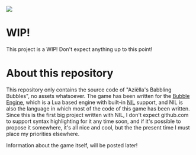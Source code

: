 ![](https://i.imgur.com/xPGyOI5.png)

# WIP!

This project is a WIP! Don't expect anything up to this point!

# About this repository

This repository only contains the source code of "Aziëlla's Babbling Bubbles", no assets whatsoever. The game has been written for the [Bubble Engine](https://github.com/jpbubble), which is a Lua based engine with built-in [NIL](https://github.com/jpbubble/NIL-isn-t-Lua) support, and NIL is also the language in which most of the code of this game has been written.
Since this is the first big project written with NIL, I don't expect github.com to support syntax highlighting for it any time soon, and if it's possible to propose it somewhere, it's all nice and cool, but the the present time I 
must place my priorities elsewhere.

Information about the game itself, will be posted later!
